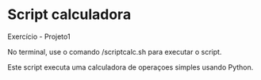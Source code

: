# Script calculadora
 Exercício - Projeto1

No terminal, use o comando /scriptcalc.sh para executar o script.

Este script executa uma calculadora de operaçoes simples usando Python. 
